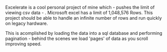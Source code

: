 Excelerate is a cool personal project of mine which - pushes the limit of viewing csv data - . Microsoft excel has a limit of 1,048,576 Rows. This project should be able to handle an infinite number of rows and run quickly on legacy hardware. 

This is acomplished by loading the data into a sql database and performing pagination - behind the scenes we load 'pages' of data as you scroll improving speed.  
